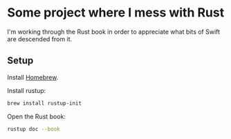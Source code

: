 # Some project where I mess with Rust

I'm working through the Rust book in order to appreciate what bits of Swift are descended from it.

## Setup

Install [Homebrew](https://brew.sh).

Install rustup:

```bash
brew install rustup-init
```

Open the Rust book:

```bash
rustup doc --book
```

